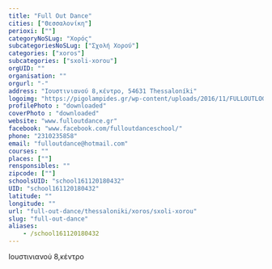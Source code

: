 ```yaml
---
title: "Full Out Dance"
cities: ["Θεσσαλονίκη"]
perioxi: [""]
categoryNoSLug: "Χορός"
subcategoriesNoSLug: ["Σχολή Χορού"]
categories: ["xoros"]
subcategories: ["sxoli-xorou"]
orgUID: ""
organisation: ""
orgurl: "-"
address: "Ιουστινιανού 8,κέντρο, 54631 Thessaloníki"
logoimg: "https://pigolampides.gr/wp-content/uploads/2016/11/FULLOUTLOGO-500x333.jpg"
profilePhoto : "downloaded"
coverPhoto : "downloaded"
website: "www.fulloutdance.gr"
facebook: "www.facebook.com/fulloutdanceschool/"
phone: "2310235858"
email: "fulloutdance@hotmail.com"
courses: ""
places: [""]
rensponsibles: ""
zipcode: [""]
schoolsUID: "school161120180432"
UID: "school161120180432"
latitude: ""
longitude: ""
url: "full-out-dance/thessaloniki/xoros/sxoli-xorou"
slug: "full-out-dance"
aliases:
    - /school161120180432
---
```



Ιουστινιανού 8,κέντρο

